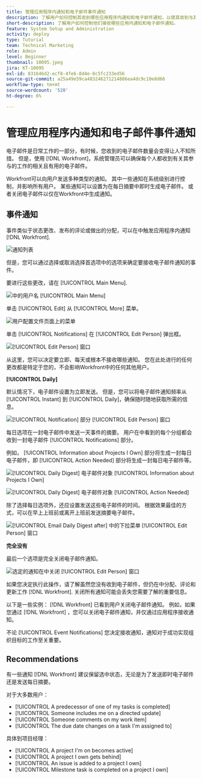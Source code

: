 ```yaml
---
title: 管理应用程序内通知和电子邮件事件通知
description: 了解用户如何控制其收到哪些应用程序内通知和电子邮件通知，以使其收到与其工作相关、有帮助的电子邮件。
short-description: 了解用户如何控制他们接收哪些应用内通知和电子邮件通知。
feature: System Setup and Administration
activity: deploy
type: Tutorial
team: Technical Marketing
role: Admin
level: Beginner
thumbnail: 10095.jpeg
jira: KT-10095
exl-id: 831646d2-ecf8-4fe6-8d4e-8c5fc233ed56
source-git-commit: a25a49e59ca483246271214886ea4dc9c10e8d66
workflow-type: tm+mt
source-wordcount: '520'
ht-degree: 6%

---
```


# 管理应用程序内通知和电子邮件事件通知

电子邮件是日常工作的一部分，有时候，您收到的电子邮件数量会变得让人不知所措。 但是，使用 [!DNL Workfront]，系统管理员可以确保每个人都收到有关其参与的工作的相关且有用的电子邮件。

Workfront可以向用户发送多种类型的通知。 其中一些通知在系统级别进行控制，并影响所有用户。 某些通知可以设置为在每日摘要中即时生成电子邮件。 或者关闭电子邮件以仅在Workfront中生成通知。

## 事件通知

事件类似于状态更改、发布的评论或做出的分配，可以在中触发应用程序内通知 [!DNL Workfront].

![通知列表](assets/admin-fund-user-notifications-01.png)

但是，您可以通过选择或取消选择首选项中的选项来确定要接收电子邮件通知的事件。

要进行这些更改，请在 [!UICONTROL Main Menu].

![中的用户名 [!UICONTROL Main Menu]](assets/admin-fund-user-notifications-02.png)

单击 [!UICONTROL Edit] 从 [!UICONTROL More] 菜单。

![用户配置文件页面上的菜单](assets/admin-fund-user-notifications-03.png)

单击 [!UICONTROL Notifications] 在 [!UICONTROL Edit Person] 弹出框。

![[!UICONTROL Edit Person] 窗口](assets/admin-fund-user-notifications-04.png)

从这里，您可以决定要立即、每天或根本不接收哪些通知。 您在此处进行的任何更改都是特定于您的，不会影响Workfront中的任何其他用户。

**[!UICONTROL Daily]**

默认情况下，电子邮件设置为立即发送。 但是，您可以将电子邮件通知频率从 [!UICONTROL Instant] 到 [!UICONTROL Daily]，确保随时随地获取所需的信息。

![[!UICONTROL Notification] 部分 [!UICONTROL Edit Person] 窗口](assets/admin-fund-user-notifications-05.png)

每日选项在一封电子邮件中发送一天事件的摘要。 用户在中看到的每个分组都会收到一封电子邮件 [!UICONTROL Notifications] 部分。

例如， [!UICONTROL Information about Projects I Own] 部分将生成一封每日电子邮件，即 [!UICONTROL Action Needed] 部分将生成一封每日电子邮件等。

![[!UICONTROL Daily Digest] 电子邮件对象 [!UICONTROL Information about Projects I Own]](assets/admin-fund-user-notifications-06.png)

![[!UICONTROL Daily Digest] 电子邮件对象 [!UICONTROL Action Needed]](assets/admin-fund-user-notifications-07.png)

除了选择每日选项外，还应设置发送这些电子邮件的时间。 根据效果最佳的方式，可以在早上上班前或离开上班前发送摘要电子邮件。

![[!UICONTROL Email Daily Digest after] 中的下拉菜单 [!UICONTROL Edit Person] 窗口](assets/admin-fund-user-notifications-08.png)

**完全没有**

最后一个选项是完全关闭电子邮件通知。

![选定的通知在中关闭 [!UICONTROL Edit Person] 窗口](assets/admin-fund-user-notifications-09.png)

如果您决定执行此操作，请了解虽然您没有收到电子邮件，但仍在中分配、评论和更新工作 [!DNL Workfront]. 关闭所有通知可能会丢失您需要了解的重要信息。

以下是一些实例： [!DNL Workfront] 已看到用户关闭电子邮件通知。 例如，如果您通过 [!DNL Workfront] ，您可以关闭电子邮件通知，并仅通过应用程序接收通知。

不论 [!UICONTROL Event Notifications] 您决定接收通知，通知对于成功实现组织目标的工作至关重要。


## Recommendations

有一些通知 [!DNL Workfront] 建议保留选中状态，无论是为了发送即时电子邮件还是发送每日摘要。

对于大多数用户：

* [!UICONTROL A predecessor of one of my tasks is completed]
* [!UICONTROL Someone includes me on a directed update]
* [!UICONTROL Someone comments on my work item]
* [!UICONTROL The due date changes on a task I'm assigned to]


具体到项目经理：

* [!UICONTROL A project I'm on becomes active]
* [!UICONTROL A project I own gets behind]
* [!UICONTROL An issue is added to a project I own]
* [!UICONTROL Milestone task is completed on a project I own]


<!---
learn more URLs
Email notifications
guide: manage your notifications
--->
